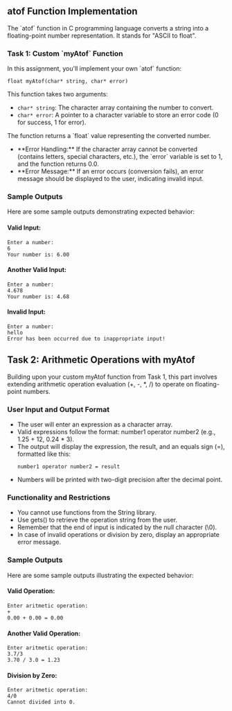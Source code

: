 <h2>atof Function Implementation</h2>
<p>The `atof` function in C programming language converts a string into a floating-point number representation. It stands for "ASCII to float".</p>

<h3>Task 1: Custom `myAtof` Function</h3>
<p>In this assignment, you'll implement your own `atof` function:</p>
<pre><code>float myAtof(char* string, char* error)</code></pre>
<p>This function takes two arguments:</p>
<ul>
  <li><code>char* string</code>: The character array containing the number to convert.</li>
  <li><code>char* error</code>: A pointer to a character variable to store an error code (0 for success, 1 for error).</li>
</ul>
<p>The function returns a `float` value representing the converted number.</p>

<ul>
  <li>**Error Handling:** If the character array cannot be converted (contains letters, special characters, etc.), the `error` variable is set to 1, and the function returns 0.0.</li>
  <li>**Error Message:** If an error occurs (conversion fails), an error message should be displayed to the user, indicating invalid input.</li>
</ul>

<h3>Sample Outputs</h3>

<p>Here are some sample outputs demonstrating expected behavior:</p>

<h4>Valid Input:</h4>

<pre><code>Enter a number:
6
Your number is: 6.00
</code></pre>

<h4>Another Valid Input:</h4>

<pre><code>Enter a number:
4.678
Your number is: 4.68
</code></pre>

<h4>Invalid Input:</h4>

<pre><code>Enter a number:
hello
Error has been occurred due to inappropriate input!
</code></pre>


<h2>Task 2: Arithmetic Operations with myAtof</h2>
<p>Building upon your custom myAtof function from Task 1, this part involves extending arithmetic operation evaluation (+, -, *, /) to operate on floating-point numbers.</p>

<h3>User Input and Output Format</h3>
<ul>
<li>The user will enter an expression as a character array.</li>
<li>Valid expressions follow the format: number1 operator number2 (e.g., 1.25 + 12, 0.24 * 3).</li>
<li>The output will display the expression, the result, and an equals sign (=), formatted like this:</li>
<pre><code>number1 operator number2 = result</code></pre>
<li>Numbers will be printed with two-digit precision after the decimal point.</li>
</ul>

<h3>Functionality and Restrictions</h3>
<ul>
<li>You cannot use functions from the String library.</li>
<li>Use gets() to retrieve the operation string from the user.</li>
<li>Remember that the end of input is indicated by the null character (\0).</li>
<li>In case of invalid operations or division by zero, display an appropriate error message.</li>
</ul>

<h3>Sample Outputs</h3>

<p>Here are some sample outputs illustrating the expected behavior:</p>

<h4>Valid Operation:</h4>

<pre><code>Enter aritmetic operation:
+
0.00 + 0.00 = 0.00
</code></pre>

<h4>Another Valid Operation:</h4>

<pre><code>Enter aritmetic operation:
3.7/3
3.70 / 3.0 = 1.23
</code></pre>

<h4>Division by Zero:</h4>

<pre><code>Enter aritmetic operation:
4/0
Cannot divided into 0.
</code></pre>
